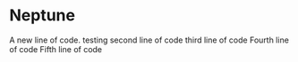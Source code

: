 # Neptune
A new line of code.
testing second line of code
third line of code
Fourth line of code 
Fifth line of code
